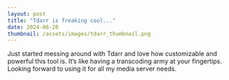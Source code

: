 ```yaml
---
layout: post
title: "Tdarr is freaking cool..."
date: 2024-06-20
thumbnail: /assets/images/tdarr_thumbnail.png
---
```


Just started messing around with Tdarr and love how customizable and powerful this tool is.
It’s like having a transcoding army at your fingertips. Looking forward to using it for all my media server needs.
